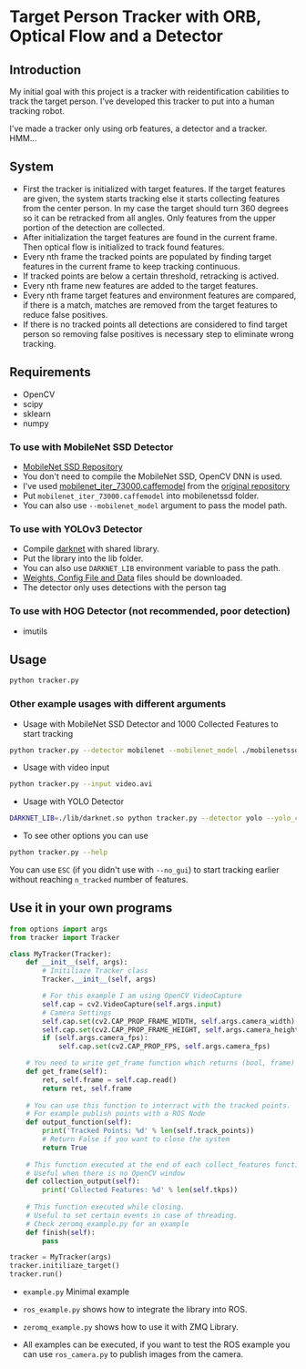 # Target Person Tracker with ORB, Optical Flow and a Detector

## Introduction
My initial goal with this project is a tracker with reidentification
cabilities to track the target person. I've developed this tracker to
put into a human tracking robot.

I've made a tracker only using orb features, a detector and a tracker. HMM...

## System
* First the tracker is initialized with target features. If the target
features are given, the system starts tracking else it starts
collecting features from the center person. In my case the target
should turn 360 degrees so it can be retracked from all angles. Only
features from the upper portion of the detection are collected.
* After initialization the target features are found in the current
frame. Then optical flow is initialized to track found features.
* Every nth frame the tracked points are populated by finding
target features in the current frame to keep tracking continuous.
* If tracked points are below a certain threshold, retracking is actived.
* Every nth frame new features are added to the target features.
* Every nth frame target features and environment features are
compared, if there is a match, matches are removed from the target
features to reduce false positives.
* If there is no tracked points all detections are considered to find
target person so removing false positives is necessary step to eliminate
wrong tracking.

## Requirements
* OpenCV
* scipy
* sklearn
* numpy

### To use with MobileNet SSD Detector
* [MobileNet SSD Repository](https://github.com/chuanqi305/MobileNet-SSD)
* You don't need to compile the MobileNet SSD, OpenCV DNN is used.
* I've used [mobilenet_iter_73000.caffemodel](https://drive.google.com/file/d/0B3gersZ2cHIxVFI1Rjd5aDgwOG8/view) from the [original repository](https://github.com/chuanqi305/MobileNet-SSD)
* Put `mobilenet_iter_73000.caffemodel` into mobilenetssd folder.
* You can also use `--mobilenet_model` argument to pass the model path.

### To use with YOLOv3 Detector
* Compile [darknet](https://github.com/AlexeyAB/darknet) with shared library.
* Put the library into the lib folder.
* You can also use `DARKNET_LIB` environment variable to pass the path.
* [Weights, Config File and Data](https://pjreddie.com/darknet/yolo/) files should be downloaded.
* The detector only uses detections with the person tag

### To use with HOG Detector (not recommended, poor detection)
* imutils

## Usage
``` bash
python tracker.py
```

### Other example usages with different arguments
* Usage with MobileNet SSD Detector and 1000 Collected Features to start tracking
``` bash
python tracker.py --detector mobilenet --mobilenet_model ./mobilenetssd/mobilenet_iter_73000.caffemodel --mobilenet_prototxt ./mobilenetssd/deploy.prototxt --n_tracked 1000 
```

* Usage with video input
``` bash
python tracker.py --input video.avi
```

* Usage with YOLO Detector
``` bash
DARKNET_LIB=./lib/darknet.so python tracker.py --detector yolo --yolo_cfg ./yolo/files/yolov3-tiny.cfg --yolo_weights ./yolo/files/yolov3-tiny.weights --yolo_meta ./yolo/files/coco.data
```

* To see other options you can use

``` bash
python tracker.py --help
```

You can use `ESC` (if you didn't use with `--no_gui`)
to start tracking earlier without reaching `n_tracked` number of features.

## Use it in your own programs

``` python
from options import args
from tracker import Tracker

class MyTracker(Tracker):
	def __init__(self, args):
		# Initiliaze Tracker class
		Tracker.__init__(self, args)

	    # For this example I am using OpenCV VideoCapture
		self.cap = cv2.VideoCapture(self.args.input)
		# Camera Settings
		self.cap.set(cv2.CAP_PROP_FRAME_WIDTH, self.args.camera_width)
		self.cap.set(cv2.CAP_PROP_FRAME_HEIGHT, self.args.camera_height)
		if (self.args.camera_fps):
			self.cap.set(cv2.CAP_PROP_FPS, self.args.camera_fps)

	# You need to write get_frame function which returns (bool, frame)
	def get_frame(self):
		ret, self.frame = self.cap.read()
		return ret, self.frame
		
	# You can use this function to interract with the tracked points.
	# For example publish points with a ROS Node
	def output_function(self):
		print('Tracked Points: %d' % len(self.track_points))
		# Return False if you want to close the system
		return True
		
	# This function executed at the end of each collect_features function
	# Useful when there is no OpenCV window
	def collection_output(self):
		print('Collected Features: %d' % len(self.tkps))
		
	# This function executed while closing.
	# Useful to set certain events in case of threading.
	# Check zeromq_example.py for an example
	def finish(self):
		pass

tracker = MyTracker(args)
tracker.initiliaze_target()
tracker.run()
```

* `example.py` Minimal example
* `ros_example.py` shows how to integrate the library into ROS.
* `zeromq_example.py` shows how to use it with ZMQ Library.

* All examples can be executed, if you want to test the ROS example
  you can use `ros_camera.py` to publish images from the camera.
